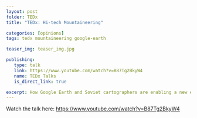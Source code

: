 ```yaml
---
layout: post
folder: TEDx
title: "TEDx: Hi-tech Mountaineering"

categories: [opinions]
tags: tedx mountaineering google-earth

teaser_img: teaser_img.jpg

publishing:
   type: talk
   link: https://www.youtube.com/watch?v=B87Tg2BkyW4
   name: TEDx Talks
   is_direct_link: true

excerpt: How Google Earth and Soviet cartographers are enabling a new era of mountaineering exploration
---
```


Watch the talk here: https://www.youtube.com/watch?v=B87Tg2BkyW4
